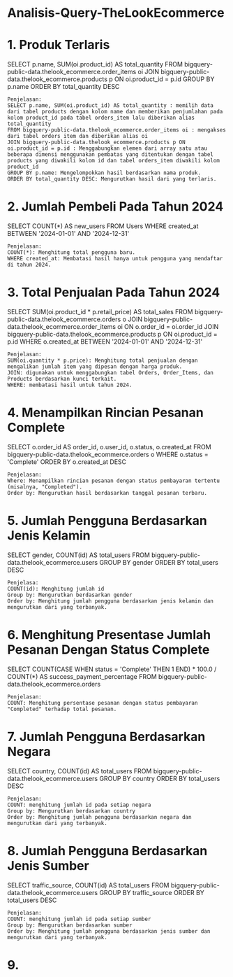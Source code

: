 # Analisis-Query-TheLookEcommerce

# 1. Produk Terlaris
SELECT
    p.name, 
    SUM(oi.product_id) AS total_quantity
FROM 
    bigquery-public-data.thelook_ecommerce.order_items oi
JOIN 
    bigquery-public-data.thelook_ecommerce.products p ON oi.product_id = p.id
GROUP BY 
    p.name
ORDER BY 
    total_quantity DESC

    Penjelasan:
    SELECT p.name, SUM(oi.product_id) AS total_quantity : memilih data dari tabel products dengan kolom name dan memberikan penjumlahan pada kolom product_id pada tabel orders_item lalu diberikan alias total_quantity
    FROM bigquery-public-data.thelook_ecommerce.order_items oi : mengakses dari tabel orders item dan diberikan alias oi
    JOIN bigquery-public-data.thelook_ecommerce.products p ON oi.product_id = p.id : Menggabungkan elemen dari array satu atau beberapa dimensi menggunakan pembatas yang ditentukan dengan tabel products yang diwakili kolom id dan tabel orders_item diwakili kolom product_id
    GROUP BY p.name: Mengelompokkan hasil berdasarkan nama produk. 
    ORDER BY total_quantity DESC: Mengurutkan hasil dari yang terlaris.

# 2. Jumlah Pembeli Pada Tahun 2024
SELECT 
    COUNT(*) AS new_users
FROM 
    Users
WHERE 
    created_at BETWEEN '2024-01-01' AND '2024-12-31'

    Penjelasan:
    COUNT(*): Menghitung total pengguna baru.
    WHERE created_at: Membatasi hasil hanya untuk pengguna yang mendaftar di tahun 2024.

# 3. Total Penjualan Pada Tahun 2024
SELECT 
    SUM(oi.product_id * p.retail_price) AS total_sales
FROM 
    bigquery-public-data.thelook_ecommerce.orders o
JOIN 
     bigquery-public-data.thelook_ecommerce.order_items oi ON o.order_id = oi.order_id
JOIN 
     bigquery-public-data.thelook_ecommerce.products p ON oi.product_id = p.id
WHERE 
    o.created_at BETWEEN '2024-01-01' AND '2024-12-31'

    Penjelasan:
    SUM(oi.quantity * p.price): Menghitung total penjualan dengan mengalikan jumlah item yang dipesan dengan harga produk.
    JOIN: digunakan untuk menggabungkan tabel Orders, Order_Items, dan Products berdasarkan kunci terkait.
    WHERE: membatasi hasil untuk tahun 2024.

# 4. Menampilkan Rincian Pesanan Complete
SELECT 
    o.order_id AS order_id,
    o.user_id,
    o.status,
    o.created_at
FROM 
   bigquery-public-data.thelook_ecommerce.orders o
   WHERE 
    o.status = 'Complete'
ORDER BY 
    o.created_at DESC

    Penjelasan:
    Where: Menampilkan rincian pesanan dengan status pembayaran tertentu (misalnya, "Completed").
    Order by: Mengurutkan hasil berdasarkan tanggal pesanan terbaru.

# 5. Jumlah Pengguna Berdasarkan Jenis Kelamin
SELECT 
    gender,
    COUNT(id) AS total_users
FROM 
   bigquery-public-data.thelook_ecommerce.users 
GROUP BY 
    gender
ORDER BY 
    total_users DESC

    Penjelasa:
    COUNT(id): Menghitung jumlah id
    Group by: Mengurutkan berdasarkan gender
    Order by: Menghitung jumlah pengguna berdasarkan jenis kelamin dan mengurutkan dari yang terbanyak.

# 6. Menghitung Presentase Jumlah Pesanan Dengan Status Complete
SELECT
    COUNT(CASE WHEN status = 'Complete' THEN 1 END) * 100.0 / COUNT(*) AS success_payment_percentage
FROM 
    bigquery-public-data.thelook_ecommerce.orders

    Penjelasan:
    COUNT: Menghitung persentase pesanan dengan status pembayaran "Completed" terhadap total pesanan.

# 7. Jumlah Pengguna Berdasarkan Negara
SELECT 
    country,
    COUNT(id) AS total_users
FROM 
   bigquery-public-data.thelook_ecommerce.users 
GROUP BY 
    country
ORDER BY 
    total_users DESC

    Penjelasan: 
    COUNT: menghitung jumlah id pada setiap negara
    Group by: Mengurutkan berdasarkan country
    Order by: Menghitung jumlah pengguna berdasarkan negara dan mengurutkan dari yang terbanyak.

# 8. Jumlah Pengguna Berdasarkan Jenis Sumber 
SELECT 
    traffic_source,
    COUNT(id) AS total_users
FROM 
   bigquery-public-data.thelook_ecommerce.users 
GROUP BY 
    traffic_source
ORDER BY 
    total_users DESC

    Penjelasan:
    COUNT: menghitung jumlah id pada setiap sumber
    Group by: Mengurutkan berdasarkan sumber
    Order by: Menghitung jumlah pengguna berdasarkan jenis sumber dan mengurutkan dari yang terbanyak.

# 9. 
